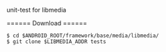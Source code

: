 unit-test for libmedia

====== Download ======

    $ cd $ANDROID_ROOT/framework/base/media/libmedia/
    $ git clone $LIBMEDIA_ADDR tests
